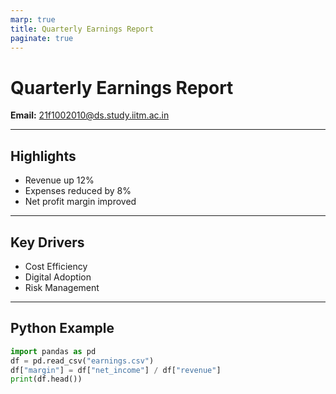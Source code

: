 ```yaml
---
marp: true
title: Quarterly Earnings Report
paginate: true
---
```


# Quarterly Earnings Report

**Email:** 21f1002010@ds.study.iitm.ac.in

---

## Highlights

- Revenue up 12%
- Expenses reduced by 8%
- Net profit margin improved

---

## Key Drivers

- Cost Efficiency
- Digital Adoption
- Risk Management

---

## Python Example

```python
import pandas as pd
df = pd.read_csv("earnings.csv")
df["margin"] = df["net_income"] / df["revenue"]
print(df.head())
